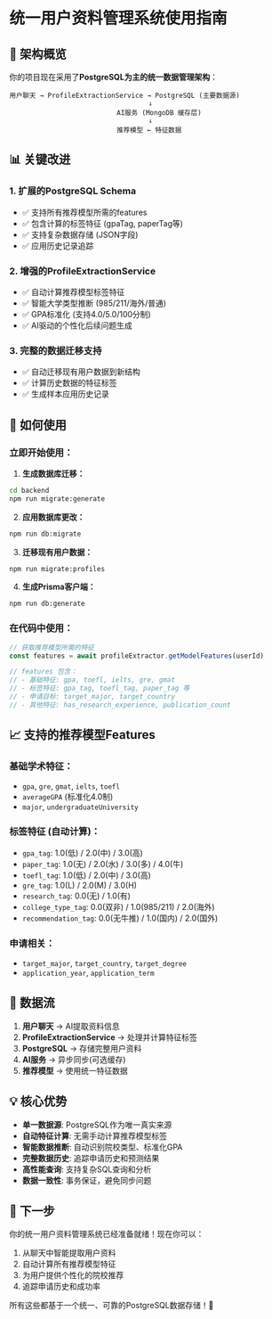 # 统一用户资料管理系统使用指南

## 🎯 架构概览

你的项目现在采用了**PostgreSQL为主的统一数据管理架构**：

```
用户聊天 → ProfileExtractionService → PostgreSQL (主要数据源)
                                   ↓
                           AI服务 (MongoDB 缓存层)
                                   ↓
                           推荐模型 ← 特征数据
```

## 📊 关键改进

### 1. **扩展的PostgreSQL Schema**
- ✅ 支持所有推荐模型所需的features
- ✅ 包含计算的标签特征 (gpaTag, paperTag等)
- ✅ 支持复杂数据存储 (JSON字段)
- ✅ 应用历史记录追踪

### 2. **增强的ProfileExtractionService**
- ✅ 自动计算推荐模型标签特征
- ✅ 智能大学类型推断 (985/211/海外/普通)
- ✅ GPA标准化 (支持4.0/5.0/100分制)
- ✅ AI驱动的个性化后续问题生成

### 3. **完整的数据迁移支持**
- ✅ 自动迁移现有用户数据到新结构
- ✅ 计算历史数据的特征标签
- ✅ 生成样本应用历史记录

## 🚀 如何使用

### 立即开始使用：

1. **生成数据库迁移：**
```bash
cd backend
npm run migrate:generate
```

2. **应用数据库更改：**
```bash
npm run db:migrate
```

3. **迁移现有用户数据：**
```bash
npm run migrate:profiles
```

4. **生成Prisma客户端：**
```bash
npm run db:generate
```

### 在代码中使用：

```typescript
// 获取推荐模型所需的特征
const features = await profileExtractor.getModelFeatures(userId)

// features 包含：
// - 基础特征: gpa, toefl, ielts, gre, gmat
// - 标签特征: gpa_tag, toefl_tag, paper_tag 等
// - 申请目标: target_major, target_country
// - 其他特征: has_research_experience, publication_count
```

## 📈 支持的推荐模型Features

### 基础学术特征：
- `gpa`, `gre`, `gmat`, `ielts`, `toefl`
- `averageGPA` (标准化4.0制)
- `major`, `undergraduateUniversity`

### 标签特征 (自动计算)：
- `gpa_tag`: 1.0(低) / 2.0(中) / 3.0(高)
- `paper_tag`: 1.0(无) / 2.0(水) / 3.0(多) / 4.0(牛)
- `toefl_tag`: 1.0(低) / 2.0(中) / 3.0(高)
- `gre_tag`: 1.0(L) / 2.0(M) / 3.0(H)
- `research_tag`: 0.0(无) / 1.0(有)
- `college_type_tag`: 0.0(双非) / 1.0(985/211) / 2.0(海外)
- `recommendation_tag`: 0.0(无牛推) / 1.0(国内) / 2.0(国外)

### 申请相关：
- `target_major`, `target_country`, `target_degree`
- `application_year`, `application_term`

## 🔄 数据流

1. **用户聊天** → AI提取资料信息
2. **ProfileExtractionService** → 处理并计算特征标签
3. **PostgreSQL** → 存储完整用户资料
4. **AI服务** → 异步同步(可选缓存)
5. **推荐模型** → 使用统一特征数据

## 💡 核心优势

- **单一数据源**: PostgreSQL作为唯一真实来源
- **自动特征计算**: 无需手动计算推荐模型标签
- **智能数据推断**: 自动识别院校类型、标准化GPA
- **完整数据历史**: 追踪申请历史和预测结果
- **高性能查询**: 支持复杂SQL查询和分析
- **数据一致性**: 事务保证，避免同步问题

## 🎉 下一步

你的统一用户资料管理系统已经准备就绪！现在你可以：

1. 从聊天中智能提取用户资料
2. 自动计算所有推荐模型特征
3. 为用户提供个性化的院校推荐
4. 追踪申请历史和成功率

所有这些都基于一个统一、可靠的PostgreSQL数据存储！🚀